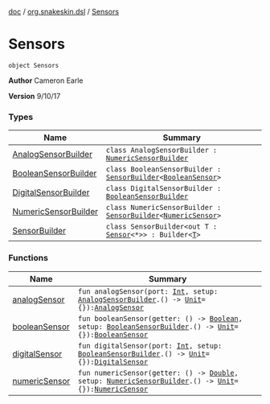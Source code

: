 [doc](../../index.md) / [org.snakeskin.dsl](../index.md) / [Sensors](./index.md)

# Sensors

`object Sensors`

**Author**
Cameron Earle

**Version**
9/10/17

### Types

| Name | Summary |
|---|---|
| [AnalogSensorBuilder](-analog-sensor-builder/index.md) | `class AnalogSensorBuilder : `[`NumericSensorBuilder`](-numeric-sensor-builder/index.md) |
| [BooleanSensorBuilder](-boolean-sensor-builder/index.md) | `class BooleanSensorBuilder : `[`SensorBuilder`](-sensor-builder/index.md)`<`[`BooleanSensor`](../../org.snakeskin.sensors/-boolean-sensor/index.md)`>` |
| [DigitalSensorBuilder](-digital-sensor-builder/index.md) | `class DigitalSensorBuilder : `[`BooleanSensorBuilder`](-boolean-sensor-builder/index.md) |
| [NumericSensorBuilder](-numeric-sensor-builder/index.md) | `class NumericSensorBuilder : `[`SensorBuilder`](-sensor-builder/index.md)`<`[`NumericSensor`](../../org.snakeskin.sensors/-numeric-sensor/index.md)`>` |
| [SensorBuilder](-sensor-builder/index.md) | `class SensorBuilder<out T : `[`Sensor`](../../org.snakeskin.sensors/-sensor/index.md)`<*>> : Builder<`[`T`](-sensor-builder/index.md#T)`>` |

### Functions

| Name | Summary |
|---|---|
| [analogSensor](analog-sensor.md) | `fun analogSensor(port: `[`Int`](https://kotlinlang.org/api/latest/jvm/stdlib/kotlin/-int/index.html)`, setup: `[`AnalogSensorBuilder`](-analog-sensor-builder/index.md)`.() -> `[`Unit`](https://kotlinlang.org/api/latest/jvm/stdlib/kotlin/-unit/index.html)` = {}): `[`AnalogSensor`](../../org.snakeskin.sensors/-analog-sensor/index.md) |
| [booleanSensor](boolean-sensor.md) | `fun booleanSensor(getter: () -> `[`Boolean`](https://kotlinlang.org/api/latest/jvm/stdlib/kotlin/-boolean/index.html)`, setup: `[`BooleanSensorBuilder`](-boolean-sensor-builder/index.md)`.() -> `[`Unit`](https://kotlinlang.org/api/latest/jvm/stdlib/kotlin/-unit/index.html)` = {}): `[`BooleanSensor`](../../org.snakeskin.sensors/-boolean-sensor/index.md) |
| [digitalSensor](digital-sensor.md) | `fun digitalSensor(port: `[`Int`](https://kotlinlang.org/api/latest/jvm/stdlib/kotlin/-int/index.html)`, setup: `[`BooleanSensorBuilder`](-boolean-sensor-builder/index.md)`.() -> `[`Unit`](https://kotlinlang.org/api/latest/jvm/stdlib/kotlin/-unit/index.html)` = {}): `[`DigitalSensor`](../../org.snakeskin.sensors/-digital-sensor/index.md) |
| [numericSensor](numeric-sensor.md) | `fun numericSensor(getter: () -> `[`Double`](https://kotlinlang.org/api/latest/jvm/stdlib/kotlin/-double/index.html)`, setup: `[`NumericSensorBuilder`](-numeric-sensor-builder/index.md)`.() -> `[`Unit`](https://kotlinlang.org/api/latest/jvm/stdlib/kotlin/-unit/index.html)` = {}): `[`NumericSensor`](../../org.snakeskin.sensors/-numeric-sensor/index.md) |
